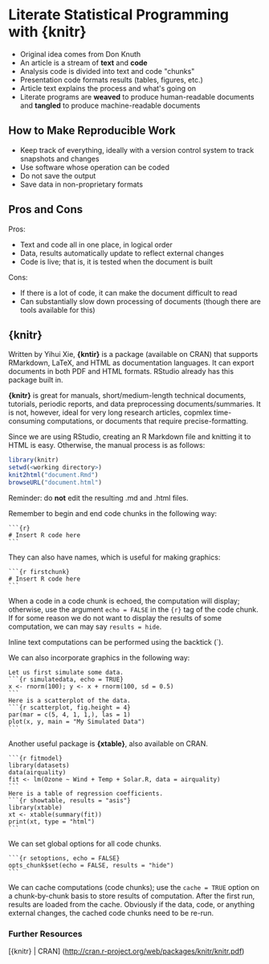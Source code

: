 Literate Statistical Programming with {knitr}
=============================================
* Original idea comes from Don Knuth
* An article is a stream of **text** and **code**
* Analysis code is divided into text and code "chunks"
* Presentation code formats results (tables, figures, etc.)
* Article text explains the process and what's going on
* Literate programs are **weaved** to produce human-readable documents and **tangled** to produce machine-readable documents

How to Make Reproducible Work
-----------------------------
* Keep track of everything, ideally with a version control system to track snapshots and changes
* Use software whose operation can be coded
* Do not save the output
* Save data in non-proprietary formats

Pros and Cons
-------------
Pros:
* Text and code all in one place, in logical order  
* Data, results automatically update to reflect external changes  
* Code is live; that is, it is tested when the document is built

Cons:
* If there is a lot of code, it can make the document difficult to read  
* Can substantially slow down processing of documents (though there are tools available for this)

{knitr}
-------
Written by Yihui Xie, **{kntir}** is a package (available on CRAN) that supports RMarkdown, LaTeX, and HTML as documentation languages. It can export documents in both PDF and HTML formats. RStudio already has this package built in.

**{knitr}** is great for manuals, short/medium-length technical documents, tutorials, periodic reports, and data preprocessing documents/summaries. It is not, however, ideal for very long research articles, copmlex time-consuming computations, or documents that require precise-formatting.

Since we are using RStudio, creating an R Markdown file and knitting it to HTML is easy. Otherwise, the manual process is as follows:

```r
library(knitr)
setwd(<working directory>)
knit2html("document.Rmd")
browseURL("document.html")
```

Reminder: do **not** edit the resulting .md and .html files.

Remember to begin and end code chunks in the following way:

    ```{r}
    # Insert R code here
    ```

They can also have names, which is useful for making graphics:

    ```{r firstchunk}
    # Insert R code here
    ```

When a code in a code chunk is echoed, the computation will display; otherwise, use the argument `echo = FALSE` in the `{r}` tag of the code chunk. If for some reason we do not want to display the results of some computation, we can may say `results = hide`.

Inline text computations can be performed using the backtick (`).

We can also incorporate graphics in the following way:

    Let us first simulate some data.
    ```{r simulatedata, echo = TRUE}
    x <- rnorm(100); y <- x + rnorm(100, sd = 0.5)
    ```
    Here is a scatterplot of the data.
    ```{r scatterplot, fig.height = 4}
    par(mar = c(5, 4, 1, 1,), las = 1)
    plot(x, y, main = "My Simulated Data")
    ```
    
Another useful package is **{xtable}**, also available on CRAN.

    ```{r fitmodel}
    library(datasets)
    data(airquality)
    fit <- lm(Ozone ~ Wind + Temp + Solar.R, data = airquality)
    ```
    Here is a table of regression coefficients.
    ```{r showtable, results = "asis"}
    library(xtable)
    xt <- xtable(summary(fit))
    print(xt, type = "html")
    ```
    
We can set global options for all code chunks.

    ```{r setoptions, echo = FALSE}
    opts_chunk$set(echo = FALSE, results = "hide")
    ```
    
We can cache computations (code chunks); use the `cache = TRUE` option on a chunk-by-chunk basis to store results of computation. After the first run, results are loaded from the cache. Obviously if the data, code, or anything external changes, the cached code chunks need to be re-run.

### Further Resources
[{knitr} | CRAN] (http://cran.r-project.org/web/packages/knitr/knitr.pdf)
